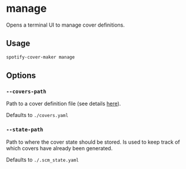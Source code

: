 # manage

Opens a terminal UI to manage cover definitions.

## Usage

```bash
spotify-cover-maker manage
```

## Options

### `--covers-path`

Path to a cover definition file (see details [here](/config/covers.yaml)).

Defaults to `./covers.yaml`

### `--state-path`

Path to where the cover state should be stored. Is used to keep track of which covers have already been generated.

Defaults to `./.scm_state.yaml`
